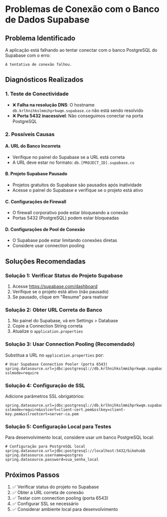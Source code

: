 # Problemas de Conexão com o Banco de Dados Supabase

## Problema Identificado
A aplicação está falhando ao tentar conectar com o banco PostgreSQL do Supabase com o erro:
```
A tentativa de conexão falhou.
```

## Diagnósticos Realizados

### 1. Teste de Conectividade
- ❌ **Falha na resolução DNS**: O hostname `db.krlhnihkslmmihprkwqm.supabase.co` não está sendo resolvido
- ❌ **Porta 5432 inacessível**: Não conseguimos conectar na porta PostgreSQL

### 2. Possíveis Causas

#### A. URL do Banco Incorreta
- Verifique no painel do Supabase se a URL está correta
- A URL deve estar no formato: `db.[PROJECT_ID].supabase.co`

#### B. Projeto Supabase Pausado
- Projetos gratuitos do Supabase são pausados após inatividade
- Acesse o painel do Supabase e verifique se o projeto está ativo

#### C. Configurações de Firewall
- O firewall corporativo pode estar bloqueando a conexão
- Portas 5432 (PostgreSQL) podem estar bloqueadas

#### D. Configurações de Pool de Conexão
- O Supabase pode estar limitando conexões diretas
- Considere usar connection pooling

## Soluções Recomendadas

### Solução 1: Verificar Status do Projeto Supabase
1. Acesse https://supabase.com/dashboard
2. Verifique se o projeto está ativo (não pausado)
3. Se pausado, clique em "Resume" para reativar

### Solução 2: Obter URL Correta do Banco
1. No painel do Supabase, vá em Settings > Database
2. Copie a Connection String correta
3. Atualize o `application.properties`

### Solução 3: Usar Connection Pooling (Recomendado)
Substitua a URL no `application.properties` por:
```properties
# Usar Supabase Connection Pooler (porta 6543)
spring.datasource.url=jdbc:postgresql://db.krlhnihkslmmihprkwqm.supabase.co:6543/postgres?sslmode=require
```

### Solução 4: Configuração de SSL
Adicione parâmetros SSL obrigatórios:
```properties
spring.datasource.url=jdbc:postgresql://db.krlhnihkslmmihprkwqm.supabase.co:5432/postgres?sslmode=require&sslcert=client-cert.pem&sslkey=client-key.pem&sslrootcert=server-ca.pem
```

### Solução 5: Configuração Local para Testes
Para desenvolvimento local, considere usar um banco PostgreSQL local:
```properties
# Configuração para PostgreSQL local
spring.datasource.url=jdbc:postgresql://localhost:5432/bikehubb
spring.datasource.username=postgres
spring.datasource.password=sua_senha_local
```

## Próximos Passos
1. ✅ Verificar status do projeto no Supabase
2. ✅ Obter a URL correta de conexão
3. ✅ Testar com connection pooling (porta 6543)
4. ✅ Configurar SSL se necessário
5. ✅ Considerar ambiente local para desenvolvimento
